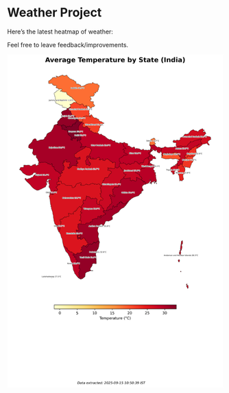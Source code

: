 # Weather Project

Here’s the latest heatmap of weather:

Feel free to leave feedback/improvements.

![India Heatmap](docs/assets/india_heatmap.png?v=C7A229)
